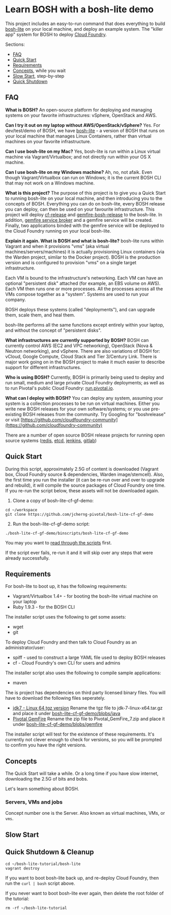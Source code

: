 # Learn BOSH with a bosh-lite demo

This project includes an easy-to-run command that does everything to build [bosh-lite](https://github.com/cloudfoundry/bosh-lite) on your local machine, and deploy an example system. The "killer app" system for BOSH to deploy [Cloud Foundry](http://www.cloudfoundry.com/).

Sections:

* [FAQ](#faq)
* [Quick Start](#quick-start)
* [Requirements](#requirements)
* [Concepts](#concepts), while you wait
* [Slow Start](#slow-start), step-by-step
* [Quick Shutdown](#quick-shutdown)

## FAQ

**What is BOSH?** An open-source platform for deploying and managing systems on your favorite infrastructures: vSphere, OpenStack and AWS.

**Can I try it out on my laptop without AWS/OpenStack/vSphere?** Yes. For dev/test/demo of BOSH, we have [bosh-lite](https://github.com/cloudfoundry/bosh-lite) - a version of BOSH that runs on your local machine that manages Linux Containers, rather than virtual machines on your favorite infrastructure.

**Can I use bosh-lite on my Mac?** Yes, bosh-lite is run within a Linux virtual machine via Vagrant/Virtualbox; and not directly run within your OS X machine.

**Can I use bosh-lite on my Windows machine?** Ah, no, not afaik. Even though Vagrant/Virtualbox can run on Windows; it is the current BOSH CLI that may not work on a Windows machine.

**What is this project?** The purpose of this project is to give you a Quick Start to running bosh-lite on your local machine, and then introducing you to the concepts of BOSH. Everything you can do on bosh-lite, every BOSH release you can deploy, can then be used on your favourite infrastructure. This project will deploy [cf-release](https://github.com/cloudfoundry/cf-release) and [gemfire-bosh-release](https://github.com/jcherng-pivotal/gemfire-bosh-release) to the bosh-lite. In addition, [gemfire service broker](https://github.com/jcherng-pivotal/cloudfoundry-brokers) and a gemfire service will be created. Finally, two applications binded with the gemfire service will be deployed to the Cloud Foundry running on your local bosh-lite.

**Explain it again. What is BOSH and what is bosh-lite?** bosh-lite runs within Vagrant and when it provisions "vms" (aka virtual machines/servers/machines) it is actually provisioning Linux containers (via the Warden project, similar to the Docker project). BOSH is the production version and is configured to provision "vms" on a single target infrastructure.

Each VM is bound to the infrastructure's networking. Each VM can have an optional "persistent disk" attached (for example, an EBS volume on AWS). Each VM then runs one or more processes. All the processes across all the VMs compose together as a "system". Systems are used to run your company.

BOSH deploys these systems (called "deployments"), and can upgrade them, scale them, and heal them.

bosh-lite performs all the same functions except entirely within your laptop, and without the concept of "persistent disks".

**What infrastructures are currently supported by BOSH?** BOSH can currently control AWS (EC2 and VPC networking), OpenStack (Nova & Neutron networking), and vSphere. There are also variations of BOSH for: vCloud, Google Compute, Cloud Stack and Tier 3/Century Link. There is major work going on in the BOSH project to make it much easier to describe support for different infrastructures.

**Who is using BOSH?** Currently, BOSH is primarily being used to deploy and run small, medium and large private Cloud Foundry deployments; as well as to run Pivotal's public Cloud Foundry: [run.pivotal.io](https://run.pivotal.io).

**What can I deploy with BOSH?** You can deploy any system, assuming your system is a collection processes to be run on virtual machines. Either you write new BOSH releases for your own software/systems; or you use pre-existing BOSH releases from the community. Try Googling for "boshrelease" or visit [https://github.com/cloudfoundry-community](https://github.com/cloudfoundry-community)

There are a number of open source BOSH release projects for running open source systems ([redis](https://github.com/cloudfoundry-community/redis-boshrelease), [etcd](https://github.com/cloudfoundry-community/etcd-boshrelease), [jenkins](https://github.com/cloudfoundry-community/jenkins-boshrelease), [gitlab](https://github.com/drnic/gitlab-boshrelease))

## Quick Start

During this script, approximately 2.5G of content is downloaded (Vagrant box, Cloud Foundry source & dependencies, Warden image/stemcell). Also, the first time you run the installer (it can be re-run over and over to upgrade and rebuild), it will compile the source packages of Cloud Foundry one time. If you re-run the script below, these assets will not be downloaded again.

1. Clone a copy of bosh-lite-cf-gf-demo:
```
cd ~/workspace
git clone https://github.com/jcherng-pivotal/bosh-lite-cf-gf-demo
```

2. Run the bosh-lite-cf-gf-demo script:
```
./bosh-lite-cf-gf-demo/binscripts/bosh-lite-cf-gf-demo
```

You may you want to [read through the scripts](https://github.com/jcherng-pivotal/bosh-lite-cf-gf-demo/tree/master/binscripts) first.

If the script ever fails, re-run it and it will skip over any steps that were already successfully.

## Requirements

For bosh-lite to boot up, it has the following requirements:

* Vagrant/Virtualbox 1.4+ - for booting the bosh-lite virtual machine on your laptop
* Ruby 1.9.3 - for the BOSH CLI

The installer script uses the following to get some assets:

* wget
* git

To deploy Cloud Foundry and then talk to Cloud Foundry as an administrator/user:

* spiff - used to construct a large YAML file used to deploy BOSH releases
* cf - Cloud Foundry's own CLI for users and admins

The installer script also uses the following to compile sample applications:
* maven

The is project has dependencies on third party licensed binary files. You will have to download the following files seperately.
  * [jdk7 - Linux 64 tgz version](http://www.oracle.com/technetwork/java/javase/downloads/jdk7-downloads-1880260.html)
  Rename the tgz file to jdk-7-linux-x64.tar.gz and place it under [bosh-lite-cf-gf-demo/blobs/java](https://github.com/jcherng-pivotal/bosh-lite-cf-gf-demo/tree/master/blobs/java)
  * [Pivotal GemFire](https://network.gopivotal.com/products/pivotal-gemfire)
  Rename the zip file to Pivotal_GemFire_7.zip and place it under [bosh-lite-cf-gf-demo/blobs/gemfire](https://github.com/jcherng-pivotal/bosh-lite-cf-gf-demo/tree/master/blobs/gemfire)

The installer script will test for the existence of these requirements. It's currently not clever enough to check for versions, so you will be prompted to confirm you have the right versions.

## Concepts

The Quick Start will take a while. Or a long time if you have slow internet, downloading the 2.5G of bits and bobs.

Let's learn something about BOSH.

### Servers, VMs and jobs

Concept number one is the Server. Also known as virtual machines, VMs, or `vms`.

## Slow Start



## Quick Shutdown & Cleanup

```
cd ~/bosh-lite-tutorial/bosh-lite
vagrant destroy
```

If you want to boot bosh-lite back up, and re-deploy Cloud Foundry, then run the `curl | bash` script above.

If you never want to boot bosh-lite ever again, then delete the root folder of the tutorial:

```
rm -rf ~/bosh-lite-tutorial
```
